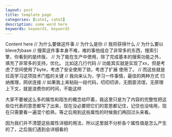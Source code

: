 ```yaml
---
layout: post
title: template page
categories: [cate1, cate2]
description: some word here
keywords: keyword1, keyword2
---
```


Content here
// 为什么要做这件事
	// 为什么是你
	// 我将获得什么
	// 为什么要以bleve为base
	// 搜索这件事本身不难，难的事他组合了非常多的东西，搜索引擎，你看到的是终版，
	// 为了能在生产中使用，除了完成基本的搜索功能之外，填充了非常多的支持，优化。 比如这几行代码
	// 功能其实就是实现了xx，但是考虑了空间使用了byte，考虑了安全使用了锁，考虑了扩展 使用了。
	// 而这些就是拉高学习这项技术门槛的关键
	// 我向来认为，学习一件事情，最佳的两种方式 归纳推理，网状连接
	// 如果我上来粘贴一段代码，叨叨叨讲，无图耍流氓，无原理上下文，就是浪费你的时间，不能这样
	
	
	
大家不要被这么多的属性和陌生的概念给吓着，我这里只是为了内容的完整性把这些位代表的意思都写了出来，现在没必要把它们的意思都记住，记住也没啥用，现在只需要看一遍混个脸熟，等之后用到这些属性的时候我们再回过头来看。

因为我们并不清楚这些属性详细的用法，所以这里就不分析各个属性值是怎么产生的了，之后我们遇到会详细看的


